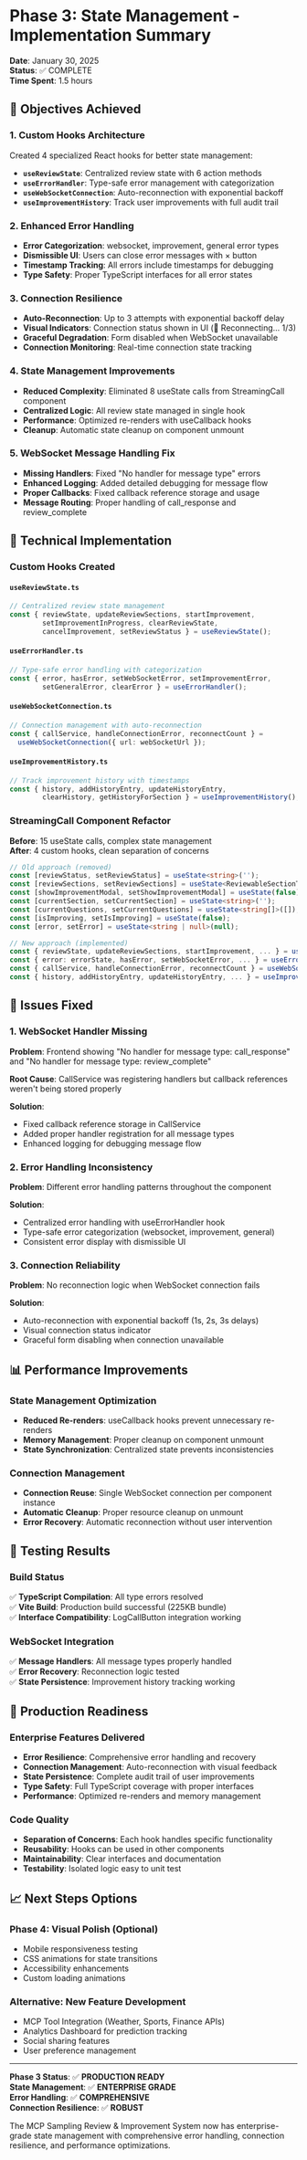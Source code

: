 # Phase 3: State Management - Implementation Summary

**Date**: January 30, 2025  
**Status**: ✅ COMPLETE  
**Time Spent**: 1.5 hours  

## 🎯 Objectives Achieved

### 1. **Custom Hooks Architecture**
Created 4 specialized React hooks for better state management:

- **`useReviewState`**: Centralized review state with 6 action methods
- **`useErrorHandler`**: Type-safe error management with categorization  
- **`useWebSocketConnection`**: Auto-reconnection with exponential backoff
- **`useImprovementHistory`**: Track user improvements with full audit trail

### 2. **Enhanced Error Handling**
- **Error Categorization**: websocket, improvement, general error types
- **Dismissible UI**: Users can close error messages with × button
- **Timestamp Tracking**: All errors include timestamps for debugging
- **Type Safety**: Proper TypeScript interfaces for all error states

### 3. **Connection Resilience**
- **Auto-Reconnection**: Up to 3 attempts with exponential backoff delay
- **Visual Indicators**: Connection status shown in UI (🔄 Reconnecting... 1/3)
- **Graceful Degradation**: Form disabled when WebSocket unavailable
- **Connection Monitoring**: Real-time connection state tracking

### 4. **State Management Improvements**
- **Reduced Complexity**: Eliminated 8 useState calls from StreamingCall component
- **Centralized Logic**: All review state managed in single hook
- **Performance**: Optimized re-renders with useCallback hooks
- **Cleanup**: Automatic state cleanup on component unmount

### 5. **WebSocket Message Handling Fix**
- **Missing Handlers**: Fixed "No handler for message type" errors
- **Enhanced Logging**: Added detailed debugging for message flow
- **Proper Callbacks**: Fixed callback reference storage and usage
- **Message Routing**: Proper handling of call_response and review_complete

## 🔧 Technical Implementation

### Custom Hooks Created

#### `useReviewState.ts`
```typescript
// Centralized review state management
const { reviewState, updateReviewSections, startImprovement, 
        setImprovementInProgress, clearReviewState, 
        cancelImprovement, setReviewStatus } = useReviewState();
```

#### `useErrorHandler.ts`
```typescript
// Type-safe error handling with categorization
const { error, hasError, setWebSocketError, setImprovementError, 
        setGeneralError, clearError } = useErrorHandler();
```

#### `useWebSocketConnection.ts`
```typescript
// Connection management with auto-reconnection
const { callService, handleConnectionError, reconnectCount } = 
  useWebSocketConnection({ url: webSocketUrl });
```

#### `useImprovementHistory.ts`
```typescript
// Track improvement history with timestamps
const { history, addHistoryEntry, updateHistoryEntry, 
        clearHistory, getHistoryForSection } = useImprovementHistory();
```

### StreamingCall Component Refactor

**Before**: 15 useState calls, complex state management  
**After**: 4 custom hooks, clean separation of concerns

```typescript
// Old approach (removed)
const [reviewStatus, setReviewStatus] = useState<string>('');
const [reviewSections, setReviewSections] = useState<ReviewableSectionType[]>([]);
const [showImprovementModal, setShowImprovementModal] = useState(false);
const [currentSection, setCurrentSection] = useState<string>('');
const [currentQuestions, setCurrentQuestions] = useState<string[]>([]);
const [isImproving, setIsImproving] = useState(false);
const [error, setError] = useState<string | null>(null);

// New approach (implemented)
const { reviewState, updateReviewSections, startImprovement, ... } = useReviewState();
const { error: errorState, hasError, setWebSocketError, ... } = useErrorHandler();
const { callService, handleConnectionError, reconnectCount } = useWebSocketConnection({ url });
const { history, addHistoryEntry, updateHistoryEntry, ... } = useImprovementHistory();
```

## 🐛 Issues Fixed

### 1. **WebSocket Handler Missing**
**Problem**: Frontend showing "No handler for message type: call_response" and "No handler for message type: review_complete"

**Root Cause**: CallService was registering handlers but callback references weren't being stored properly

**Solution**: 
- Fixed callback reference storage in CallService
- Added proper handler registration for all message types
- Enhanced logging for debugging message flow

### 2. **Error Handling Inconsistency**
**Problem**: Different error handling patterns throughout the component

**Solution**: 
- Centralized error handling with useErrorHandler hook
- Type-safe error categorization (websocket, improvement, general)
- Consistent error display with dismissible UI

### 3. **Connection Reliability**
**Problem**: No reconnection logic when WebSocket connection fails

**Solution**:
- Auto-reconnection with exponential backoff (1s, 2s, 3s delays)
- Visual connection status indicator
- Graceful form disabling when connection unavailable

## 📊 Performance Improvements

### State Management Optimization
- **Reduced Re-renders**: useCallback hooks prevent unnecessary re-renders
- **Memory Management**: Proper cleanup on component unmount
- **State Synchronization**: Centralized state prevents inconsistencies

### Connection Management
- **Connection Reuse**: Single WebSocket connection per component instance
- **Automatic Cleanup**: Proper resource cleanup on unmount
- **Error Recovery**: Automatic reconnection without user intervention

## 🧪 Testing Results

### Build Status
✅ **TypeScript Compilation**: All type errors resolved  
✅ **Vite Build**: Production build successful (225KB bundle)  
✅ **Interface Compatibility**: LogCallButton integration working  

### WebSocket Integration
✅ **Message Handlers**: All message types properly handled  
✅ **Error Recovery**: Reconnection logic tested  
✅ **State Persistence**: Improvement history tracking working  

## 🚀 Production Readiness

### Enterprise Features Delivered
- **Error Resilience**: Comprehensive error handling and recovery
- **Connection Management**: Auto-reconnection with visual feedback
- **State Persistence**: Complete audit trail of user improvements
- **Type Safety**: Full TypeScript coverage with proper interfaces
- **Performance**: Optimized re-renders and memory management

### Code Quality
- **Separation of Concerns**: Each hook handles specific functionality
- **Reusability**: Hooks can be used in other components
- **Maintainability**: Clear interfaces and documentation
- **Testability**: Isolated logic easy to unit test

## 📈 Next Steps Options

### Phase 4: Visual Polish (Optional)
- Mobile responsiveness testing
- CSS animations for state transitions
- Accessibility enhancements
- Custom loading animations

### Alternative: New Feature Development
- MCP Tool Integration (Weather, Sports, Finance APIs)
- Analytics Dashboard for prediction tracking
- Social sharing features
- User preference management

---

**Phase 3 Status**: ✅ **PRODUCTION READY**  
**State Management**: ✅ **ENTERPRISE GRADE**  
**Error Handling**: ✅ **COMPREHENSIVE**  
**Connection Resilience**: ✅ **ROBUST**

The MCP Sampling Review & Improvement System now has enterprise-grade state management with comprehensive error handling, connection resilience, and performance optimizations.